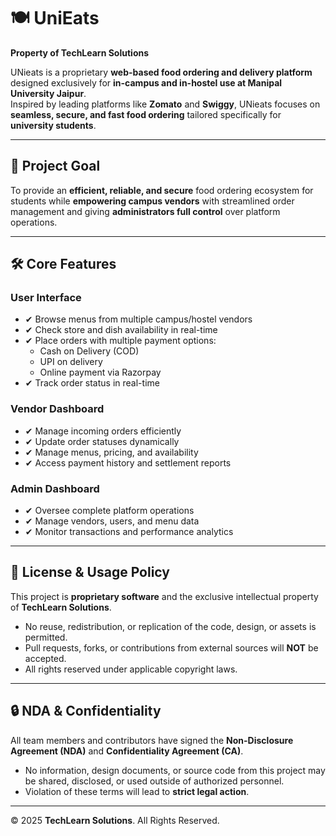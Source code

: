 # 🍽️ UniEats  
**Property of TechLearn Solutions**  

UNieats is a proprietary **web-based food ordering and delivery platform** designed exclusively for **in-campus and in-hostel use at Manipal University Jaipur**.  
Inspired by leading platforms like **Zomato** and **Swiggy**, UNieats focuses on **seamless, secure, and fast food ordering** tailored specifically for **university students**.

---

## 🎯 Project Goal
To provide an **efficient, reliable, and secure** food ordering ecosystem for students while **empowering campus vendors** with streamlined order management and giving **administrators full control** over platform operations.

---

## 🛠 Core Features  

### **User Interface**  
- ✔ Browse menus from multiple campus/hostel vendors  
- ✔ Check store and dish availability in real-time  
- ✔ Place orders with multiple payment options:  
  - Cash on Delivery (COD)  
  - UPI on delivery  
  - Online payment via Razorpay  
- ✔ Track order status in real-time  

### **Vendor Dashboard**  
- ✔ Manage incoming orders efficiently  
- ✔ Update order statuses dynamically  
- ✔ Manage menus, pricing, and availability  
- ✔ Access payment history and settlement reports  

### **Admin Dashboard**  
- ✔ Oversee complete platform operations  
- ✔ Manage vendors, users, and menu data  
- ✔ Monitor transactions and performance analytics  

---

## 📄 License & Usage Policy  
This project is **proprietary software** and the exclusive intellectual property of **TechLearn Solutions**.  

- No reuse, redistribution, or replication of the code, design, or assets is permitted.  
- Pull requests, forks, or contributions from external sources will **NOT** be accepted.  
- All rights reserved under applicable copyright laws.  

---

## 🔒 NDA & Confidentiality  
All team members and contributors have signed the **Non-Disclosure Agreement (NDA)** and **Confidentiality Agreement (CA)**.  

- No information, design documents, or source code from this project may be shared, disclosed, or used outside of authorized personnel.  
- Violation of these terms will lead to **strict legal action**.  

---

© 2025 **TechLearn Solutions**. All Rights Reserved.
